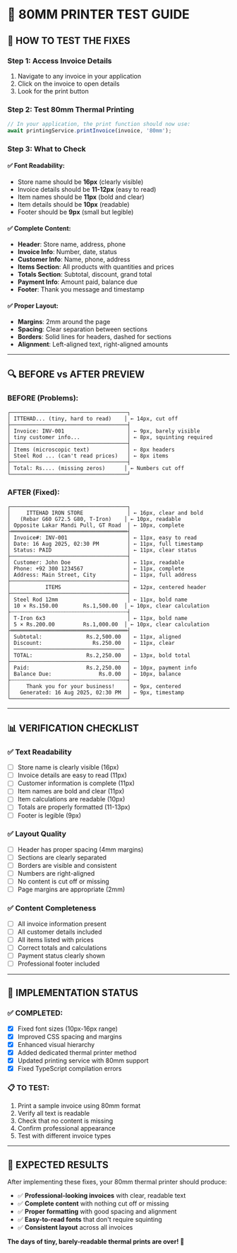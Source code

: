 # 🧪 80MM PRINTER TEST GUIDE

## 🎯 **HOW TO TEST THE FIXES**

### **Step 1: Access Invoice Details**
1. Navigate to any invoice in your application
2. Click on the invoice to open details
3. Look for the print button

### **Step 2: Test 80mm Thermal Printing**
```typescript
// In your application, the print function should now use:
await printingService.printInvoice(invoice, '80mm');
```

### **Step 3: What to Check**

#### **✅ Font Readability:**
- Store name should be **16px** (clearly visible)
- Invoice details should be **11-12px** (easy to read)
- Item names should be **11px** (bold and clear)
- Item details should be **10px** (readable)
- Footer should be **9px** (small but legible)

#### **✅ Complete Content:**
- **Header**: Store name, address, phone
- **Invoice Info**: Number, date, status
- **Customer Info**: Name, phone, address
- **Items Section**: All products with quantities and prices
- **Totals Section**: Subtotal, discount, grand total
- **Payment Info**: Amount paid, balance due
- **Footer**: Thank you message and timestamp

#### **✅ Proper Layout:**
- **Margins**: 2mm around the page
- **Spacing**: Clear separation between sections
- **Borders**: Solid lines for headers, dashed for sections
- **Alignment**: Left-aligned text, right-aligned amounts

---

## 🔍 **BEFORE vs AFTER PREVIEW**

### **BEFORE (Problems):**
```
┌─────────────────────────────────────┐
│ ITTEHAD... (tiny, hard to read)    │ ← 14px, cut off
├─────────────────────────────────────┤
│ Invoice: INV-001                    │ ← 9px, barely visible
│ tiny customer info...               │ ← 8px, squinting required
├─────────────────────────────────────┤
│ Items (microscopic text)            │ ← 8px headers
│ Steel Rod ... (can't read prices)   │ ← 8px items
├─────────────────────────────────────┤
│ Total: Rs.... (missing zeros)      │ ← Numbers cut off
└─────────────────────────────────────┘
```

### **AFTER (Fixed):**
```
┌─────────────────────────────────────┐
│     ITTEHAD IRON STORE              │ ← 16px, clear and bold
│   (Rebar G60 G72.5 G80, T-Iron)    │ ← 10px, readable
│ Opposite Lakar Mandi Pull, GT Road  │ ← 10px, complete
├═════════════════════════════════════┤
│ Invoice#: INV-001                   │ ← 11px, easy to read
│ Date: 16 Aug 2025, 02:30 PM         │ ← 11px, full timestamp
│ Status: PAID                        │ ← 11px, clear status
├─────────────────────────────────────┤
│ Customer: John Doe                  │ ← 11px, readable
│ Phone: +92 300 1234567              │ ← 11px, complete
│ Address: Main Street, City          │ ← 11px, full address
├─────────────────────────────────────┤
│           ITEMS                     │ ← 12px, centered header
├─────────────────────────────────────┤
│ Steel Rod 12mm                      │ ← 11px, bold name
│ 10 × Rs.150.00        Rs.1,500.00  │ ← 10px, clear calculation
├┄┄┄┄┄┄┄┄┄┄┄┄┄┄┄┄┄┄┄┄┄┄┄┄┄┄┄┄┄┄┄┄┄┄┄┄┄┤
│ T-Iron 6x3                          │ ← 11px, bold name
│ 5 × Rs.200.00         Rs.1,000.00  │ ← 10px, clear calculation
├═════════════════════════════════════┤
│ Subtotal:              Rs.2,500.00  │ ← 11px, aligned
│ Discount:                Rs.250.00  │ ← 11px, clear
│ ─────────────────────────────────── │
│ TOTAL:                 Rs.2,250.00  │ ← 13px, bold total
├─────────────────────────────────────┤
│ Paid:                  Rs.2,250.00  │ ← 10px, payment info
│ Balance Due:               Rs.0.00  │ ← 10px, balance
├┄┄┄┄┄┄┄┄┄┄┄┄┄┄┄┄┄┄┄┄┄┄┄┄┄┄┄┄┄┄┄┄┄┄┄┄┄┤
│     Thank you for your business!    │ ← 9px, centered
│   Generated: 16 Aug 2025, 02:30 PM  │ ← 9px, timestamp
└─────────────────────────────────────┘
```

---

## 📊 **VERIFICATION CHECKLIST**

### **✅ Text Readability**
- [ ] Store name is clearly visible (16px)
- [ ] Invoice details are easy to read (11px)
- [ ] Customer information is complete (11px)
- [ ] Item names are bold and clear (11px)
- [ ] Item calculations are readable (10px)
- [ ] Totals are properly formatted (11-13px)
- [ ] Footer is legible (9px)

### **✅ Layout Quality**
- [ ] Header has proper spacing (4mm margins)
- [ ] Sections are clearly separated
- [ ] Borders are visible and consistent
- [ ] Numbers are right-aligned
- [ ] No content is cut off or missing
- [ ] Page margins are appropriate (2mm)

### **✅ Content Completeness**
- [ ] All invoice information present
- [ ] All customer details included
- [ ] All items listed with prices
- [ ] Correct totals and calculations
- [ ] Payment status clearly shown
- [ ] Professional footer included

---

## 🚀 **IMPLEMENTATION STATUS**

### **✅ COMPLETED:**
- [x] Fixed font sizes (10px-16px range)
- [x] Improved CSS spacing and margins
- [x] Enhanced visual hierarchy
- [x] Added dedicated thermal printer method
- [x] Updated printing service with 80mm support
- [x] Fixed TypeScript compilation errors

### **📋 TO TEST:**
1. Print a sample invoice using 80mm format
2. Verify all text is readable
3. Check that no content is missing
4. Confirm professional appearance
5. Test with different invoice types

---

## 🎯 **EXPECTED RESULTS**

After implementing these fixes, your 80mm thermal printer should produce:

- ✅ **Professional-looking invoices** with clear, readable text
- ✅ **Complete content** with nothing cut off or missing
- ✅ **Proper formatting** with good spacing and alignment
- ✅ **Easy-to-read fonts** that don't require squinting
- ✅ **Consistent layout** across all invoices

**The days of tiny, barely-readable thermal prints are over! 🎉**
